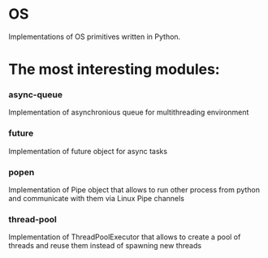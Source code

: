 # OS
Implementations of OS primitives written in Python.
# The most interesting modules:

### async-queue
Implementation of asynchronious queue for multithreading environment

### future
Implementation of future object for async tasks

### popen
Implementation of Pipe object that allows to run other process from python and communicate with them via Linux Pipe channels

### thread-pool
Implementation of ThreadPoolExecutor that allows to create a pool of threads and reuse them instead of spawning new threads
